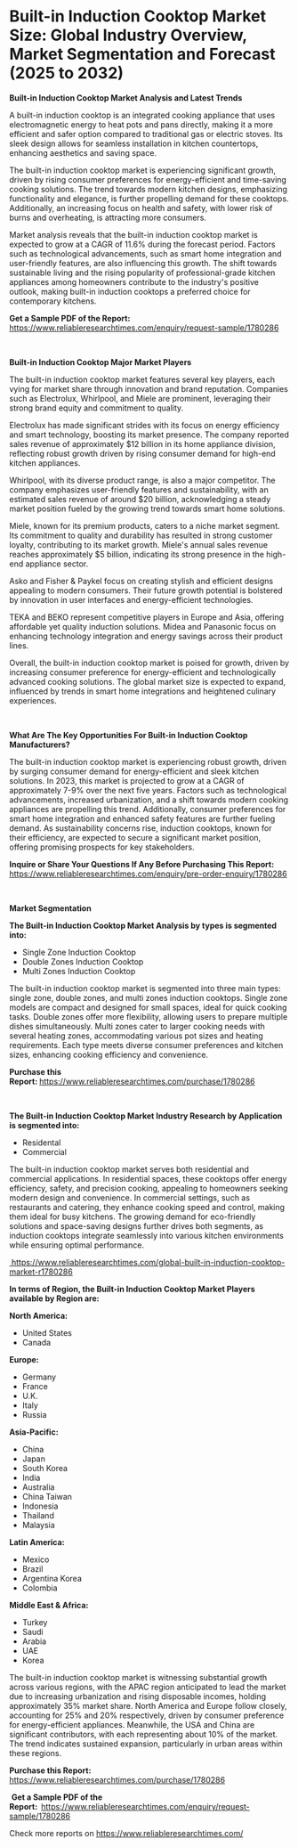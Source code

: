 <p><h1>Built-in Induction Cooktop Market Size: Global Industry Overview, Market Segmentation and Forecast (2025 to 2032)</h1></p><p><strong>Built-in Induction Cooktop Market Analysis and Latest Trends</strong></p>
<p><p>A built-in induction cooktop is an integrated cooking appliance that uses electromagnetic energy to heat pots and pans directly, making it a more efficient and safer option compared to traditional gas or electric stoves. Its sleek design allows for seamless installation in kitchen countertops, enhancing aesthetics and saving space.</p><p>The built-in induction cooktop market is experiencing significant growth, driven by rising consumer preferences for energy-efficient and time-saving cooking solutions. The trend towards modern kitchen designs, emphasizing functionality and elegance, is further propelling demand for these cooktops. Additionally, an increasing focus on health and safety, with lower risk of burns and overheating, is attracting more consumers.</p><p>Market analysis reveals that the built-in induction cooktop market is expected to grow at a CAGR of 11.6% during the forecast period. Factors such as technological advancements, such as smart home integration and user-friendly features, are also influencing this growth. The shift towards sustainable living and the rising popularity of professional-grade kitchen appliances among homeowners contribute to the industry's positive outlook, making built-in induction cooktops a preferred choice for contemporary kitchens.</p></p>
<p><strong>Get a Sample PDF of the Report:&nbsp;</strong> <a href="https://www.reliableresearchtimes.com/enquiry/request-sample/1780286?utm_campaign=2930&utm_medium=2&utm_source=Github&utm_content=ia&utm_term=25032025&utm_id=built-in-induction-cooktop">https://www.reliableresearchtimes.com/enquiry/request-sample/1780286</a></p>
<p>&nbsp;</p>
<p><strong>Built-in Induction Cooktop Major Market Players</strong></p>
<p><p>The built-in induction cooktop market features several key players, each vying for market share through innovation and brand reputation. Companies such as Electrolux, Whirlpool, and Miele are prominent, leveraging their strong brand equity and commitment to quality. </p><p>Electrolux has made significant strides with its focus on energy efficiency and smart technology, boosting its market presence. The company reported sales revenue of approximately $12 billion in its home appliance division, reflecting robust growth driven by rising consumer demand for high-end kitchen appliances.</p><p>Whirlpool, with its diverse product range, is also a major competitor. The company emphasizes user-friendly features and sustainability, with an estimated sales revenue of around $20 billion, acknowledging a steady market position fueled by the growing trend towards smart home solutions.</p><p>Miele, known for its premium products, caters to a niche market segment. Its commitment to quality and durability has resulted in strong customer loyalty, contributing to its market growth. Miele's annual sales revenue reaches approximately $5 billion, indicating its strong presence in the high-end appliance sector.</p><p>Asko and Fisher & Paykel focus on creating stylish and efficient designs appealing to modern consumers. Their future growth potential is bolstered by innovation in user interfaces and energy-efficient technologies. </p><p>TEKA and BEKO represent competitive players in Europe and Asia, offering affordable yet quality induction solutions. Midea and Panasonic focus on enhancing technology integration and energy savings across their product lines.</p><p>Overall, the built-in induction cooktop market is poised for growth, driven by increasing consumer preference for energy-efficient and technologically advanced cooking solutions. The global market size is expected to expand, influenced by trends in smart home integrations and heightened culinary experiences.</p></p>
<p>&nbsp;</p>
<p><strong>What Are The Key Opportunities For Built-in Induction Cooktop Manufacturers?</strong></p>
<p><p>The built-in induction cooktop market is experiencing robust growth, driven by surging consumer demand for energy-efficient and sleek kitchen solutions. In 2023, this market is projected to grow at a CAGR of approximately 7-9% over the next five years. Factors such as technological advancements, increased urbanization, and a shift towards modern cooking appliances are propelling this trend. Additionally, consumer preferences for smart home integration and enhanced safety features are further fueling demand. As sustainability concerns rise, induction cooktops, known for their efficiency, are expected to secure a significant market position, offering promising prospects for key stakeholders.</p></p>
<p><strong>Inquire or Share Your Questions If Any Before Purchasing This Report:</strong> <a href="https://www.reliableresearchtimes.com/enquiry/pre-order-enquiry/1780286?utm_campaign=2930&utm_medium=2&utm_source=Github&utm_content=ia&utm_term=25032025&utm_id=built-in-induction-cooktop">https://www.reliableresearchtimes.com/enquiry/pre-order-enquiry/1780286</a></p>
<p>&nbsp;</p>
<p><strong>Market Segmentation</strong></p>
<p><strong>The Built-in Induction Cooktop Market Analysis by types is segmented into:</strong></p>
<p><ul><li>Single Zone Induction Cooktop</li><li>Double Zones Induction Cooktop</li><li>Multi Zones Induction Cooktop</li></ul></p>
<p><p>The built-in induction cooktop market is segmented into three main types: single zone, double zones, and multi zones induction cooktops. Single zone models are compact and designed for small spaces, ideal for quick cooking tasks. Double zones offer more flexibility, allowing users to prepare multiple dishes simultaneously. Multi zones cater to larger cooking needs with several heating zones, accommodating various pot sizes and heating requirements. Each type meets diverse consumer preferences and kitchen sizes, enhancing cooking efficiency and convenience.</p></p>
<p><strong>Purchase this Report:&nbsp;</strong><a href="https://www.reliableresearchtimes.com/purchase/1780286?utm_campaign=2930&utm_medium=2&utm_source=Github&utm_content=ia&utm_term=25032025&utm_id=built-in-induction-cooktop">https://www.reliableresearchtimes.com/purchase/1780286</a></p>
<p>&nbsp;</p>
<p><strong>The Built-in Induction Cooktop Market Industry Research by Application is segmented into:</strong></p>
<p><ul><li>Residental</li><li>Commercial</li></ul></p>
<p><p>The built-in induction cooktop market serves both residential and commercial applications. In residential spaces, these cooktops offer energy efficiency, safety, and precision cooking, appealing to homeowners seeking modern design and convenience. In commercial settings, such as restaurants and catering, they enhance cooking speed and control, making them ideal for busy kitchens. The growing demand for eco-friendly solutions and space-saving designs further drives both segments, as induction cooktops integrate seamlessly into various kitchen environments while ensuring optimal performance.</p></p>
<p><a href="https://www.reliableresearchtimes.com/global-built-in-induction-cooktop-market-r1780286?utm_campaign=2930&utm_medium=2&utm_source=Github&utm_content=ia&utm_term=25032025&utm_id=built-in-induction-cooktop">&nbsp;https://www.reliableresearchtimes.com/global-built-in-induction-cooktop-market-r1780286</a></p>
<p><strong>In terms of Region, the Built-in Induction Cooktop Market Players available by Region are:</strong></p>
<p>
    <p> <strong> North America: </strong>
        <ul>
            <li>United States</li>
            <li>Canada</li>
        </ul>
        </p> 
    <p> <strong> Europe: </strong>
        <ul>
            <li>Germany</li>
            <li>France</li>
            <li>U.K.</li>
            <li>Italy</li>
            <li>Russia</li>
        </ul>
        </p> 
    <p> <strong> Asia-Pacific: </strong>
        <ul>
            <li>China</li>
            <li>Japan</li>
            <li>South Korea</li>
            <li>India</li>
            <li>Australia</li>
            <li>China Taiwan</li>
            <li>Indonesia</li>
            <li>Thailand</li>
            <li>Malaysia</li>
        </ul>
        </p> 
    <p> <strong> Latin America: </strong>
        <ul>
            <li>Mexico</li>
            <li>Brazil</li>
            <li>Argentina Korea</li>
            <li>Colombia</li>
        </ul>
        </p> 
    <p> <strong> Middle East & Africa: </strong>
        <ul>
            <li>Turkey</li>
            <li>Saudi</li>
            <li>Arabia</li>
            <li>UAE</li>
            <li>Korea</li>
        </ul>
    </p>
    </p>
<p><p>The built-in induction cooktop market is witnessing substantial growth across various regions, with the APAC region anticipated to lead the market due to increasing urbanization and rising disposable incomes, holding approximately 35% market share. North America and Europe follow closely, accounting for 25% and 20% respectively, driven by consumer preference for energy-efficient appliances. Meanwhile, the USA and China are significant contributors, with each representing about 10% of the market. The trend indicates sustained expansion, particularly in urban areas within these regions.</p></p>
<p><strong>Purchase this Report: </strong><a href="https://www.reliableresearchtimes.com/purchase/1780286?utm_campaign=2930&utm_medium=2&utm_source=Github&utm_content=ia&utm_term=25032025&utm_id=built-in-induction-cooktop">https://www.reliableresearchtimes.com/purchase/1780286</a></p>
<p>&nbsp;<strong>Get a Sample PDF of the Report:&nbsp;&nbsp;</strong><a href="https://www.reliableresearchtimes.com/enquiry/request-sample/1780286?utm_campaign=2930&utm_medium=2&utm_source=Github&utm_content=ia&utm_term=25032025&utm_id=built-in-induction-cooktop">https://www.reliableresearchtimes.com/enquiry/request-sample/1780286</a></p>
<p><strong></strong></p>
<p>Check more reports on <a href="https://www.reliableresearchtimes.com/?utm_campaign=2930&utm_medium=2&utm_source=Github&utm_content=ia&utm_term=25032025&utm_id=built-in-induction-cooktop">https://www.reliableresearchtimes.com/</a></p>